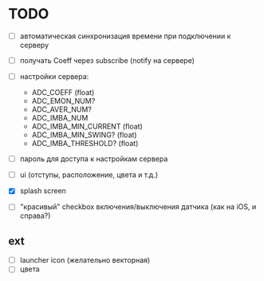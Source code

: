 # TODO

- [ ] автоматическая синхронизация времени при подключении к серверу
- [ ] получать Coeff через subscribe (notify на сервере)
- [ ] настройки сервера:
  - ADC_COEFF (float)
  - ADC_EMON_NUM?
  - ADC_AVER_NUM?
  - ADC_IMBA_NUM
  - ADC_IMBA_MIN_CURRENT (float)
  - ADC_IMBA_MIN_SWING? (float)
  - ADC_IMBA_THRESHOLD? (float)
- [ ] пароль для доступа к настройкам сервера
- [ ] ui (отступы, расположение, цвета и т.д.)
- [x] splash screen
- [ ] "красивый" checkbox включения/выключения датчика (как на iOS, и справа?)


## ext

- [ ] launcher icon (желательно векторная)
- [ ] цвета
